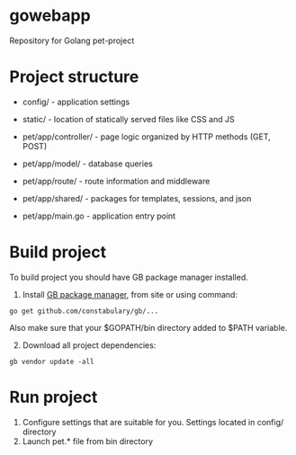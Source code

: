# gowebapp
Repository for Golang pet-project

# Project structure
- config/       - application settings
- static/       - location of statically served files like CSS and JS

- pet/app/controller/   - page logic organized by HTTP methods (GET, POST)
- pet/app/model/        - database queries
- pet/app/route/        - route information and middleware
- pet/app/shared/       - packages for templates, sessions, and json

- pet/app/main.go   - application entry point

# Build project
To build project you should have GB package manager installed.
1. Install [GB package manager](https://getgb.io/), from site or using command:
```
go get github.com/constabulary/gb/...
```
Also make sure that your $GOPATH/bin directory added to $PATH variable.

2. Download all project dependencies:
```
gb vendor update -all
```

# Run project
1. Configure settings that are suitable for you. Settings located in config/ directory
2. Launch pet.* file from bin directory
